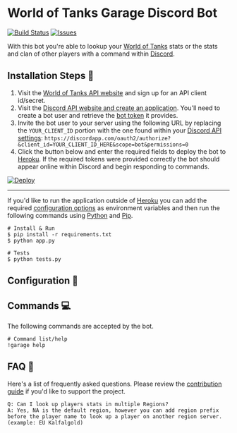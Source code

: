 # World of Tanks Garage Discord Bot

[![Build Status](https://travis-ci.org/chasinggreg/wot-garage-bot.svg?branch=master)](https://travis-ci.org/chasinggreg/wot-garage-bot) [![Issues](https://img.shields.io/github/issues/chasinggreg/wot-garage-bot.svg)](https://github.com/chasinggreg/wot-garage-bot/issues)

With this bot you're able to lookup your [World of Tanks](http://worldoftanks.com/) stats or the stats and clan of other players with a command within [Discord](https://discordapp.com/).

## Installation Steps :minidisc: 

1. Visit the [World of Tanks API website](https://developers.wargaming.net/applications/) and sign up for an API client id/secret.
2. Visit the [Discord API website and create an application](https://discordapp.com/developers/applications/). You'll need to create a bot user and retrieve the [bot token](https://discordapp.com/developers/docs/intro#bots-and-apps) it provides.
3. Invite the bot user to your server using the following URL by replacing the `YOUR_CLIENT_ID` portion with the one found within your [Discord API settings](https://discordapp.com/developers/applications/): `https://discordapp.com/oauth2/authorize?&client_id=YOUR_CLIENT_ID_HERE&scope=bot&permissions=0`
4. Click the button below and enter the required fields to deploy the bot to [Heroku](http://heroku.com). If the required tokens were provided correctly the bot should appear online within Discord and begin responding to commands. 

[![Deploy](https://www.herokucdn.com/deploy/button.svg)](https://heroku.com/deploy?template=https://github.com/chasinggreg/wot-garage-bot/master)

---

If you'd like to run the application outside of [Heroku](http://heroku.com) you can add the required [configuration options](#configuration-file_folder) as environment variables and then run the following commands using [Python](https://www.python.org/) and [Pip](https://pypi.org/project/pip/).

```
# Install & Run
$ pip install -r requirements.txt
$ python app.py

# Tests
$ python tests.py
```

## Configuration :file_folder: 


## Commands :computer: 
The following commands are accepted by the bot.

```
# Command list/help
!garage help
```

## FAQ :speech_balloon: 
Here's a list of frequently asked questions. Please review the [contribution guide](https://github.com/chasinggreg/wot-garage-bot/blob/master/.github/CONTRIBUTING.md) if you'd like to support the project.
```
Q: Can I look up players stats in multiple Regions?
A: Yes, NA is the default region, however you can add region prefix before the player name to look up a player on another region server. (example: EU Kalfalgold)
```
